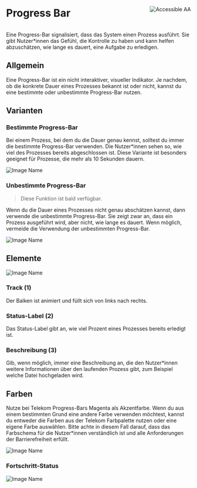 <div style="display: inline-flex; align-items: center; justify-content: space-between; width: 100%;">
    <h1>Progress Bar</h1>
    <img src="assets/aa.png" alt="Accessible AA" />
</div>

Eine Progress-Bar signalisiert, dass das System einen Prozess ausführt. Sie gibt Nutzer*innen das Gefühl, die Kontrolle zu haben und kann helfen abzuschätzen, wie lange es dauert, eine Aufgabe zu erledigen.

## Allgemein
Eine Progress-Bar ist ein nicht interaktiver, visueller Indikator. Je nachdem, ob die konkrete Dauer eines Prozesses bekannt ist oder nicht, kannst du eine bestimmte oder unbestimmte Progress-Bar nutzen. 

## Varianten

### Bestimmte Progress-Bar

Bei einem Prozess, bei dem du die Dauer genau kennst, solltest du immer die bestimmte Progress-Bar verwenden. Die Nutzer*innen sehen so, wie viel des Prozesses bereits abgeschlossen ist. Diese Variante ist besonders geeignet für Prozesse, die mehr als 10 Sekunden dauern.

![Image Name](assets/3_components/progress-bar/pb_determinate_procent-done.png)

### Unbestimmte Progress-Bar

> Diese Funktion ist bald verfügbar.

Wenn du die Dauer eines Prozesses nicht genau abschätzen kannst, dann verwende die unbestimmte Progress-Bar. Sie zeigt zwar an, dass ein Prozess ausgeführt wird, aber nicht, wie lange es dauert. Wenn möglich, vermeide die Verwendung der unbestimmten Progress-Bar.

![Image Name](assets/3_components/progress-bar/pb-indeterminate.png)

## Elemente

![Image Name](assets/3_components/progress-bar/pb_elements.png)

### Track (1)

Der Balken ist animiert und füllt sich von links nach rechts.

### Status-Label (2)

Das Status-Label gibt an, wie viel Prozent eines Prozesses bereits erledigt ist.

### Beschreibung (3)

Gib, wenn möglich, immer eine Beschreibung an, die den Nutzer*innen weitere Informationen über den laufenden Prozess gibt, zum Beispiel welche Datei hochgeladen wird.

## Farben

Nutze bei Telekom Progress-Bars Magenta als Akzentfarbe. Wenn du aus einem bestimmten Grund eine andere Farbe verwenden möchtest, kannst du entweder die Farben aus der Telekom Farbpalette nutzen oder eine eigene Farbe auswählen. Bitte achte in diesem Fall darauf, dass das Farbschema für die Nutzer*innen verständlich ist und alle Anforderungen der Barrierefreiheit erfüllt.

![Image Name](assets/3_components/progress-bar/pb-in-custom-color_de.png)

### Fortschritt-Status

![Image Name](assets/3_components/progress-bar/pb_states.png)
